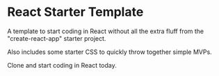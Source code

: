 # React Starter Template

A template to start coding in React without all the extra fluff from the "create-react-app" starter project.

Also includes some starter CSS to quickly throw together simple MVPs.

Clone and start coding in React today.

